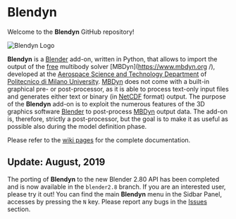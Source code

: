 # Blendyn

Welcome to the **Blendyn** GitHub repository!

![Blendyn Logo](https://github.com/zanoni-mbdyn/blendyn/wiki/images/blendyn_logo_subtitle_big.png)

**Blendyn** is a [Blender](http://www.blender.org/) add-on, written in
Python, that allows to import the output of the
[free](http://www.gnu.org/philosophy/free-sw.html) multibody solver
[MBDyn](https://www.mbdyn.org /), developed at the [Aerospace Science and
Technology Department](https://www.aero.polimi.it/) of [Politecnico di Milano
University](http://www.polimi.it/). [MBDyn](https://www.mbdyn.org/) does not
come with a built-in graphical pre- or post-processor, as it is able to process
text-only input files and generates either text or binary (in
[NetCDF](http://www.unidata.ucar.edu/software/netcdf/) format) output. The
purpose of the **Blendyn** add-on is to exploit the numerous features of
the 3D graphics software [Blender](http://www.blender.org/) to post-process
[MBDyn](https://www.mbdyn.org/) output data. The add-on is, therefore, strictly
a post-processor, but the goal is to make it as useful as possible also during
the model definition phase.

Please refer to the [wiki pages](https://github.com/zanoni-mbdyn/blendyn/wiki) 
for the complete documentation.



## **Update: August, 2019**
The porting of **Blendyn** to the new Blender 2.80 API has been completed and is now available
in the `blender2.8` branch. If you are an interested user, please try it out! 
You can find the main **Blendyn** menu in the Sidbar Panel, accesses by pressing the `N` key.
Please report any bugs in the [Issues](https://github.com/zanoni-mbdyn/blendyn/issues) section.
